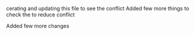 cerating and updating this file to see the conflict
Added few more things to check the to reduce conflict

Added few more changes 